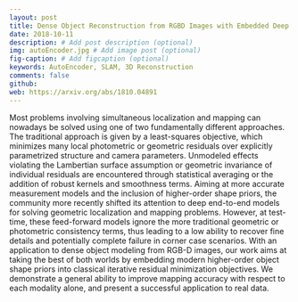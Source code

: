 ```yaml
---
layout: post
title: Dense Object Reconstruction from RGBD Images with Embedded Deep Shape Representations
date: 2018-10-11
description: # Add post description (optional)
img: autoEncoder.jpg # Add image post (optional)
fig-caption: # Add figcaption (optional)
keywords: AutoEncoder, SLAM, 3D Reconstruction
comments: false
github: 
web: https://arxiv.org/abs/1810.04891
---
```



Most problems involving simultaneous localization and mapping can nowadays be solved using one of two fundamentally different approaches. The traditional approach is given by a least-squares objective, which minimizes many local photometric or geometric residuals over explicitly parametrized structure and camera parameters. Unmodeled effects violating the Lambertian surface assumption or geometric invariance of individual residuals are encountered through statistical averaging or the addition of robust kernels and smoothness terms. Aiming at more accurate measurement models and the inclusion of higher-order shape priors, the community more recently shifted its attention to deep end-to-end models for solving geometric localization and mapping problems. However, at test-time, these feed-forward models ignore the more traditional geometric or photometric consistency terms, thus leading to a low ability to recover fine details and potentially complete failure in corner case scenarios. With an application to dense object modeling from RGB-D images, our work aims at taking the best of both worlds by embedding modern higher-order object shape priors into classical iterative residual minimization objectives. We demonstrate a general ability to improve mapping accuracy with respect to each modality alone, and present a successful application to real data.